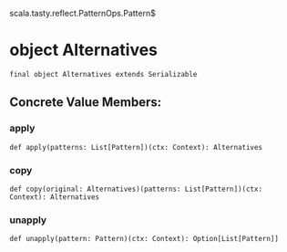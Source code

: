 scala.tasty.reflect.PatternOps.Pattern$
# object Alternatives

<pre><code class="language-scala" >final object Alternatives extends Serializable</pre></code>
## Concrete Value Members:
### apply
<pre><code class="language-scala" >def apply(patterns: List[Pattern])(ctx: Context): Alternatives</pre></code>

### copy
<pre><code class="language-scala" >def copy(original: Alternatives)(patterns: List[Pattern])(ctx: Context): Alternatives</pre></code>

### unapply
<pre><code class="language-scala" >def unapply(pattern: Pattern)(ctx: Context): Option[List[Pattern]]</pre></code>

